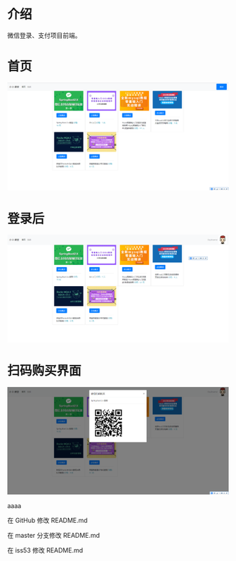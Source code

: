 # 介绍
微信登录、支付项目前端。

# 首页
![](/img/index.png)

# 登录后
![](/img/index-login.png)

# 扫码购买界面
![](/img/code.png)

aaaa


在 GitHub 修改 README.md

在 master 分支修改 README.md

在 iss53 修改 README.md
